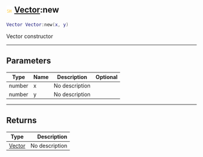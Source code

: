## ![shared](.gitbook/assets/shared.png) [Vector](./readme/Vector/README.md):new

```lua
Vector Vector:new(x, y)
```

Vector constructor

------
## Parameters

| Type   | Name | Description | Optional |
| ------ | ---- | ----------- | -------: |
| number | x | No description |  |
| number | y | No description |  |


------
## Returns

| Type   | Description |
| ------ | ----------: |
| [Vector](./readme/Vector/README.md) | No description |


